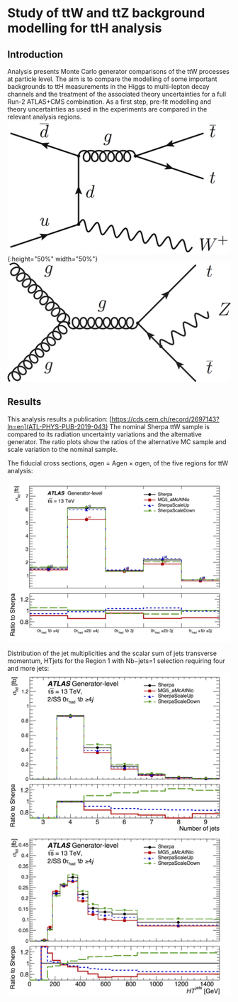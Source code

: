 # Study of ttW and ttZ background modelling for ttH analysis

## Introduction
Analysis presents Monte Carlo generator comparisons of the ttW processes at particle level. 
The aim is to compare the modelling of some important backgrounds to ttH measurements in the Higgs to multi-lepton decay channels and the treatment of the associated theory uncertainties for a full Run-2 ATLAS+CMS combination. As a first step, pre-fit modelling and theory uncertainties as used in the experiments are compared in the relevant analysis regions.
![alt text](https://github.com/grevtsovkirill/partlevel_ttV/blob/master/macros/RDM_Plots/ttW.png){:height="50%" width="50%"}
![alt text](https://github.com/grevtsovkirill/partlevel_ttV/blob/master/macros/RDM_Plots/ttZ.png)

## Results
This analysis results a publication: [https://cds.cern.ch/record/2697143?ln=en](ATL-PHYS-PUB-2019-043)
The nominal Sherpa ttW sample is compared to its radiation uncertainty variations and the alternative generator. The ratio plots show the ratios of the alternative MC sample and scale variation to the nominal sample.

The fiducial cross sections, σgen = Agen × σgen, of the five regions for ttW analysis:

![alt text](https://github.com/grevtsovkirill/partlevel_ttV/blob/master/macros/RDM_Plots/acc_7f.png)


Distribution of the jet multiplicities and the scalar sum of jets transverse momentum, HTjets for the Region 1 with Nb−jets=1  selection requiring four and more jets:
![alt text](https://github.com/grevtsovkirill/partlevel_ttV/blob/master/macros/RDM_Plots/c_Region_0_nJets.png)
![alt text](https://github.com/grevtsovkirill/partlevel_ttV/blob/master/macros/RDM_Plots/c_Region_0_HT_jets.png)
